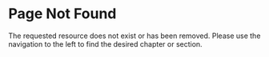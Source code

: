 # Page Not Found

The requested resource does not exist or has been removed. Please use the navigation to the left to find the desired chapter or section.
